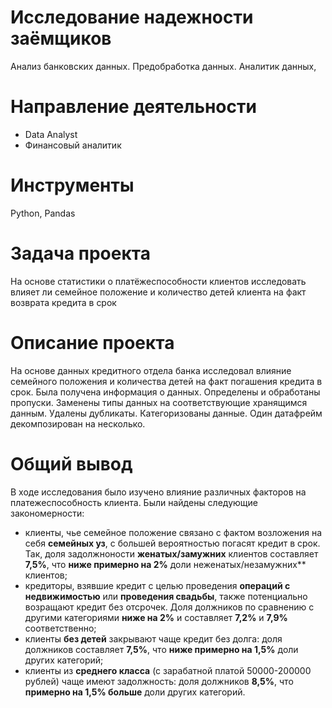 # Исследование надежности заёмщиков
Aнализ банковских данных. Предобработка данных. Аналитик данных,
# Направление деятельности
- Data Analyst
- Финансовый аналитик
# Инструменты
 Python, Pandas
# Задача проекта
На основе статистики о платёжеспособности клиентов исследовать влияет ли семейное положение и количество детей клиента на факт возврата кредита в срок
# Описание проекта
На основе данных кредитного отдела банка исследовал влияние семейного положения и
количества детей на факт погашения кредита в срок. Была получена информация о
данных. Определены и обработаны пропуски. Заменены типы данных на соответствующие
хранящимся данным. Удалены дубликаты. Категоризованы данные. Один датафрейм декомпозирован на несколько.
# Общий вывод
В ходе исследования было изучено влияние различных факторов на платежеспособность клиента. Были найдены следующие закономерности:
- клиенты, чье семейное положение связано с фактом возложения на себя **семейных уз**, с большей вероятностью погасят кредит в срок. Так, доля задолжноности **женатых/замужних** клиентов составляет **7,5%**, что **ниже примерно на 2%** доли неженатых/незамужних** клиентов; 
- кредиторы, взявшие кредит с целью проведения **операций с недвижимостью** или **проведения свадьбы**, также потенциально возращают кредит без отсрочек. Доля должников по сравнению с другими категориями **ниже на 2%** и составляет **7,2%** и **7,9%** соответственно;
- клиенты **без детей** закрывают чаще кредит без долга: доля должников составляет **7,5%**, что **ниже примерно на 1,5%** доли других категорий;
- клиенты из **среднего класса** (с зарабатной платой 50000-200000 рублей) чаще имеют задолжность: доля должников **8,5%**, что **примерно на 1,5% больше** доли других категорий.

